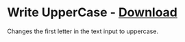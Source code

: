 # Write UpperCase - [Download](https://betterdiscord.net/ghdl?url=https://raw.githubusercontent.com/mwittrien/BetterDiscordAddons/master/Plugins/WriteUpperCase/WriteUpperCase.plugin.js)

Changes the first letter in the text input to uppercase.
